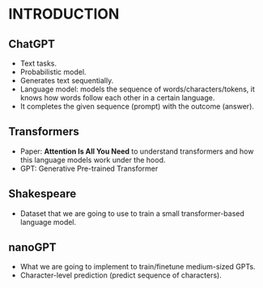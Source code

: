 # INTRODUCTION

## ChatGPT

- Text tasks.
- Probabilistic model.
- Generates text sequentially.
- Language model: models the sequence of words/characters/tokens, it knows how words follow each other in a certain language.
- It completes the given sequence (prompt) with the outcome (answer).

## Transformers

- Paper: **Attention Is All You Need** to understand transformers and how this language models work under the hood.
- GPT: Generative Pre-trained Transformer

## Shakespeare

- Dataset that we are going to use to train a small transformer-based language model.

## nanoGPT

- What we are going to implement to train/finetune medium-sized GPTs.
- Character-level prediction (predict sequence of characters).
